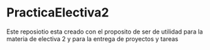 # PracticaElectiva2

Este reposiotio esta creado con el proposito de ser de utilidad para la materia de electiva 2 y para la entrega de proyectos y tareas 
